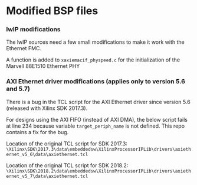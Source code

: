 Modified BSP files
==================

### lwIP modifications

The lwIP sources need a few small modifications to make it work with the Ethernet FMC.

A function is added to `xaxiemacif_physpeed.c` for the initialization of the Marvell 88E1510 Ethernet PHY

### AXI Ethernet driver modifications (applies only to version 5.6 and 5.7)

There is a bug in the TCL script for the AXI Ethernet driver since version 5.6 (released with Xilinx SDK 2017.3).

For designs using the AXI FIFO (instead of AXI DMA), the below script fails at line 234 because variable
`target_periph_name` is not defined. This repo contains a fix for the bug.

Location of the original TCL script for SDK 2017.3:
`\Xilinx\SDK\2017.3\data\embeddedsw\XilinxProcessorIPLib\drivers\axiethernet_v5_6\data\axiethernet.tcl`

Location of the original TCL script for SDK 2018.2:
`\Xilinx\SDK\2018.2\data\embeddedsw\XilinxProcessorIPLib\drivers\axiethernet_v5_7\data\axiethernet.tcl`
